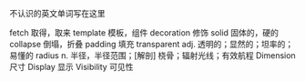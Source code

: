 不认识的英文单词写在这里

fetch           取得，取来
template        模板，组件
decoration      修饰
solid           固体的，硬的
collapse        倒塌，折叠
padding         填充
transparent     adj. 透明的；显然的；坦率的；易懂的
radius          n. 半径，半径范围；[解剖] 桡骨；辐射光线；有效航程
Dimension       尺寸
Display         显示
Visibility      可见性